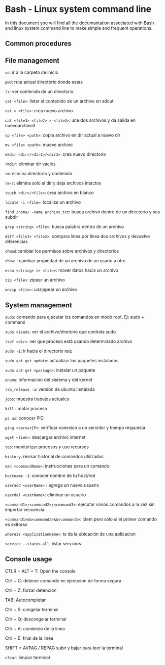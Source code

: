 # Bash - Linux system command line

In this document you will find all the documantation associated with Bash and linux system command line to make simple and frequent operations.

## Common procedures



## File management

``cd``: ir a la carpeta de inicio

``pwd``: ruta actual directorio donde estas

``ls``: ver contenido de un directorio

``cat <file>``: listar el contenido de un archivo en sdout

``cat > <file>``: crea nuevo archivo

``cat <file1> <file2> > <file3>``: une dos archivos y da salida en nuevoarchivo3

``cp <file> <path>``: copia archivo en dir actual a nuevo dir

``mv <file> <path>``: mueve archivo

``mkdir <dir>/<dir2>/<dir3>``: crea nuevo directorio

``rmdir``: eliminar dir vacios

``rm``: elimina directorio y contenido

``rm-r``: elimina solo el dir y deja archivos intactos

``touch <dir>/<file>``: crea archivo en blanco

``locate -i <file>``: localiza un archivo

``find /home/ -name archivo.txt``: busca archivo dentro de un directorio y sus subdir

``grep <string> <file>``: busca palabra dentro de un archivo

``diff <file1> <file2>``: compara linea por linea dos archivos y devuelve diferencias

``chmod``:cambiar los permisos sobre archivos y directorios

``chow``: <newUserName> <file>: cambiar propiedad de un archivo de un usario a otro

``echo <string> >> <file>``: mover datos hacia un archivo

``zip <file>``: zipear un archivo

``unzip <file>``: unzippear un archivo

## System management

``sudo``: comando para ejecutar los comandos en modo root. Ej: sudo + command

``sudo visudo``: ver el archivo/diretorio que controla sudo

``lsof <dir>``: ver que proceso está usando determinado archivo

``sudo -i``: ir hacia el directorio raiz

``sudo apt-get update``: actualizar los paquetes instalados

``sudo apt-get <package>``: instalar un paquete

``uname``: informacion del sistema y del kernel

``lsb_release -a``: version de ubuntu instalada

``jobs``: muestra trabajos actuales

``kill`` <flag> <PID>: matar proceso

``ps ux``: conocer PID

``ping <serverIP>``: verificar conexion a un servidor y tiempo respuesta

``wget <link>``: descargar archivo internet

``top``: monitorizar procesos y uso recursos

``history``: revisar historial de comandos utilizados

``man <commandName>``: instrucciones para un comando

``hostname -I``: conocer nombre de tu host/red

``useradd <userName>`` : agrega un nuevo usuario

``userdel <userName>``: eliminar un usuario

``<command1>;<command2>;<command3>``: ejecutar varios comandos a la vez sin importar secuencia

``<command1>&&<command2>&&<command3>``: idem pero sólo si el primer comando es exitorso

``whereis <applicationName>``: te da la ubicación de una aplicacion

``service --status-all``: listar servicios

## Console usage

CTLR + ALT + T: Open the console

Ctrl + C: detener comando en ejecucion de forma segura

Ctrl + Z: forzar detencion

TAB: Autocompletar

Ctlr + S: congelar terminal

Ctlr + Q: descongelar terminal

Ctlr + A: comienzo de la linea

Ctlr + E: final de la linea

SHIFT + AVPAG / REPAG subir y bajar para leer la terminal

``clear``: limpiar terminal
